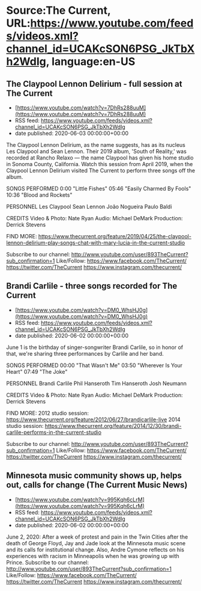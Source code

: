 # Source:The Current, URL:https://www.youtube.com/feeds/videos.xml?channel_id=UCAKcSON6PSG_JkTbXh2WdIg, language:en-US

## The Claypool Lennon Delirium - full session at The Current
 - [https://www.youtube.com/watch?v=7DhRs288uuM](https://www.youtube.com/watch?v=7DhRs288uuM)
 - RSS feed: https://www.youtube.com/feeds/videos.xml?channel_id=UCAKcSON6PSG_JkTbXh2WdIg
 - date published: 2020-06-03 00:00:00+00:00

The Claypool Lennon Delirium, as the name suggests, has as its nucleus Les Claypool and Sean Lennon. Their 2019 album, 'South of Reality,' was recorded at Rancho Relaxo — the name Claypool has given his home studio in Sonoma County, California. Watch this session from April 2019, when the Claypool Lennon Delirium visited The Current to perform three songs off the album.

SONGS PERFORMED
0:00 "Little Fishes"
05:46 "Easily Charmed By Fools"
10:36 "Blood and Rockets"

PERSONNEL
Les Claypool
Sean Lennon
João Nogueira
Paulo Baldi

CREDITS
Video & Photo: Nate Ryan
Audio: Michael DeMark
Production: Derrick Stevens

FIND MORE:
https://www.thecurrent.org/feature/2019/04/25/the-claypool-lennon-delirium-play-songs-chat-with-mary-lucia-in-the-current-studio


Subscribe to our channel:
http://www.youtube.com/user/893TheCurrent?sub_confirmation=1
Like/Follow:
https://www.facebook.com/TheCurrent/
https://twitter.com/TheCurrent
https://www.instagram.com/thecurrent/

## Brandi Carlile - three songs recorded for The Current
 - [https://www.youtube.com/watch?v=DM0_WhsHJ0g](https://www.youtube.com/watch?v=DM0_WhsHJ0g)
 - RSS feed: https://www.youtube.com/feeds/videos.xml?channel_id=UCAKcSON6PSG_JkTbXh2WdIg
 - date published: 2020-06-02 00:00:00+00:00

June 1 is the birthday of singer-songwriter Brandi Carlile, so in honor of that, we're sharing three performances by Carlile and her band.

SONGS PERFORMED
00:00 "That Wasn't Me"
03:50 "Wherever Is Your Heart"
07:49 "The Joke"

PERSONNEL
Brandi Carlile
Phil Hanseroth
Tim Hanseroth
Josh Neumann

CREDITS
Video & Photo: Nate Ryan
Audio: Michael DeMark
Production: Derrick Stevens

FIND MORE:
2012 studio session: https://www.thecurrent.org/feature/2012/06/27/brandicarlile-live
2014 studio session: https://www.thecurrent.org/feature/2014/12/30/brandi-carlile-performs-in-the-current-studio

Subscribe to our channel:
http://www.youtube.com/user/893TheCurrent?sub_confirmation=1
Like/Follow:
https://www.facebook.com/TheCurrent/
https://twitter.com/TheCurrent
https://www.instagram.com/thecurrent/

## Minnesota music community shows up, helps out, calls for change (The Current Music News)
 - [https://www.youtube.com/watch?v=995Kqh6cLrM](https://www.youtube.com/watch?v=995Kqh6cLrM)
 - RSS feed: https://www.youtube.com/feeds/videos.xml?channel_id=UCAKcSON6PSG_JkTbXh2WdIg
 - date published: 2020-06-02 00:00:00+00:00

June 2, 2020: After a week of protest and pain in the Twin Cities after the death of George Floyd, Jay and Jade look at the Minnesota music scene and its calls for institutional change. Also, Andre Cymone reflects on his experiences with racism in Minneapolis when he was growing up with Prince.
Subscribe to our channel:
http://www.youtube.com/user/893TheCurrent?sub_confirmation=1
Like/Follow:
https://www.facebook.com/TheCurrent/
https://twitter.com/TheCurrent
https://www.instagram.com/thecurrent/

